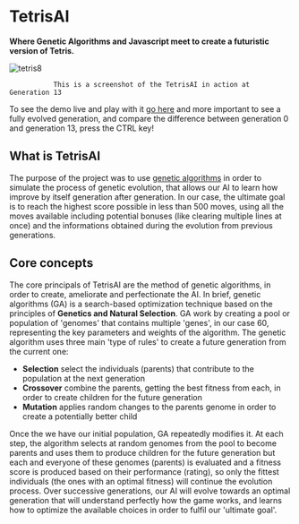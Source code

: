# TetrisAI

**Where Genetic Algorithms and Javascript meet to create a futuristic version of Tetris.**

![tetris8](https://user-images.githubusercontent.com/25878975/28926785-21aee25a-7869-11e7-9985-3b24ee5a8ba5.gif)

               This is a screenshot of the TetrisAI in action at Generation 13
To see the demo live and play with it [go here](https://rawgit.com/Utheau/TetrisAI/master/index.html
) and more important to see a fully evolved generation, and compare the difference between generation 0 and generation 13, press the CTRL key!
               
## What is TetrisAI

The purpose of the project was to use [genetic algorithms](https://en.wikipedia.org/wiki/Genetic_algorithm) in order to simulate the process of genetic evolution, that allows our AI to learn how improve by itself generation after generation.
In our case, the ultimate goal is to reach the highest score possible in less than 500 moves, using all the moves available including potential bonuses (like clearing multiple lines at once) and the informations obtained during the evolution from previous generations.

## Core concepts

The core principals of TetrisAI are the method of genetic algorithms, in order to create, ameliorate and perfectionate the AI.
In brief, genetic algorithms (GA) is a search-based optimization technique based on the principles of **Genetics and Natural Selection**.
GA work by creating a pool or population of 'genomes' that contains multiple 'genes', in our case 60, representing the key parameters and weights of the algorithm. The genetic algorithm uses three main 'type of rules' to create a future generation from the current one: 

- **Selection** select the individuals (parents) that contribute to the population at the next generation
- **Crossover** combine the parents, getting the best fitness from each, in order to create children for the future generation
- **Mutation** applies random changes to the parents genome in order to create a potentially better child

Once the we have our initial population, GA repeatedly modifies it. At each step, the algorithm selects at random genomes from the pool to become parents and uses them to produce children for the future generation but each and everyone of these genomes (parents) is evaluated and a fitness score is produced based on their performance (rating), so only the fittest individuals (the ones with an optimal fitness) will continue the evolution process. 
Over successive generations, our AI will evolve towards an optimal generation that will understand perfectly how the game works, and learns how to optimize the available choices in order to fulfil our 'ultimate goal'.




    
   
